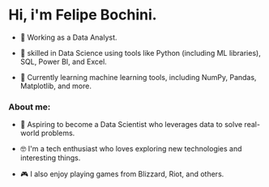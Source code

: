 # Hi, i'm Felipe Bochini.

- 🔭 Working as a Data Analyst. 

- 🎯 skilled in Data Science using tools like Python (including ML libraries), SQL, Power BI, and Excel.

- 🌱 Currently learning machine learning tools, including NumPy, Pandas, Matplotlib, and more.
### About me:

- 🚀 Aspiring to become a Data Scientist who leverages data to solve real-world problems.

- 🤓 I'm a tech enthusiast who loves exploring new technologies and interesting things.

- 🎮 I also enjoy playing games from Blizzard, Riot, and others.
  
